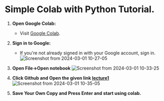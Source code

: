 # Simple Colab with Python Tutorial.

1. **Open Google Colab:**
   - Visit [Google Colab](https://colab.research.google.com/).

2. **Sign in to Google:**
   - If you're not already signed in with your Google account, sign in.
![Screenshot from 2024-03-01 10-27-05](https://github.com/PandiaJason/How-to-Colab/assets/100123063/cd6e132c-2122-4a34-8726-faf17ab95ee1)

3. **Open File->Open notebook**
![Screenshot from 2024-03-01 10-33-25](https://github.com/PandiaJason/How-to-Colab/assets/100123063/6c5f2687-88ea-44df-b4f4-b75048fdd409)

4. **Click Github and Open the given link [lecture1](https://github.com/PandiaJason/Python/tree/main/lectures)**
![Screenshot from 2024-03-01 10-35-05](https://github.com/PandiaJason/How-to-Colab/assets/100123063/52ae2656-0155-41cf-ac4e-b0b38da04d40)

5. **Save Your Own Copy and Press Enter and start using colab.**
